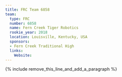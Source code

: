 ```yaml
---
title: FRC Team 6858
team:
  type: FRC
  number: 6858
  name: Fern Creek Tiger Robotics
  rookie_year: 2018
  location: Louisville, Kentucky, USA
  sponsors:
  - Fern Creek Traditional High
  links:
    Website:
---
```


{% include remove_this_line_and_add_a_paragraph %}